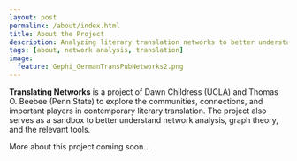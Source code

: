 ```yaml
---
layout: post
permalink: /about/index.html
title: About the Project
description: Analyzing literary translation networks to better understand translation communities and learn about graph theory.
tags: [about, network analysis, translation]
image:
  feature: Gephi_GermanTransPubNetworks2.png
---
```

**Translating Networks** is a project of Dawn Childress (UCLA) and Thomas O. Beebee (Penn State) to explore the communities, connections, and important players in contemporary literary translation. The project also serves as a sandbox to better understand network analysis, graph theory, and the relevant tools.

More about this project coming soon...